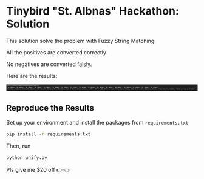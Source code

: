 # Tinybird "St. Albnas" Hackathon: Solution

This solution solve the problem with Fuzzy String Matching.

All the positives are converted correctly.

No negatives are converted falsly.

Here are the results:

![Alt text](image.png)

## Reproduce the Results

Set up your environment and install the packages from `requirements.txt`

```bash
pip install -r requirements.txt
```

Then, run

```bash
python unify.py
```

Pls give me $20 off 👉👈
